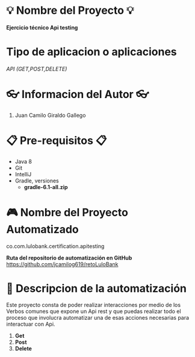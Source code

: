 # 💡 Nombre del Proyecto 💡

**Ejercicio técnico Api testing**

# Tipo de aplicacion o aplicaciones

###### API (GET,POST,DELETE)

# 👓 Informacion del Autor 👓
  1.  Juan Camilo Giraldo Gallego

# 📋 Pre-requisitos 📋

- Java 8
- Git
- IntelliJ
- Gradle, versiones 
	+ **gradle-6.1-all.zip**

# 🎮 Nombre del Proyecto Automatizado
co.com.lulobank.certification.apitesting

 **Ruta del repositorio de automatización en GitHub**
 https://github.com/jcamilog619/retoLuloBank

# 🎨 Descripcion de la automatización

Este proyecto consta de poder realizar interacciones por medio de los Verbos comunes
que expone un Api rest y que puedas realizar todo el proceso que involucra
automatizar una de esas acciones necesarias para interactuar con Api.
1. **Get**
2. **Post**
3. **Delete**